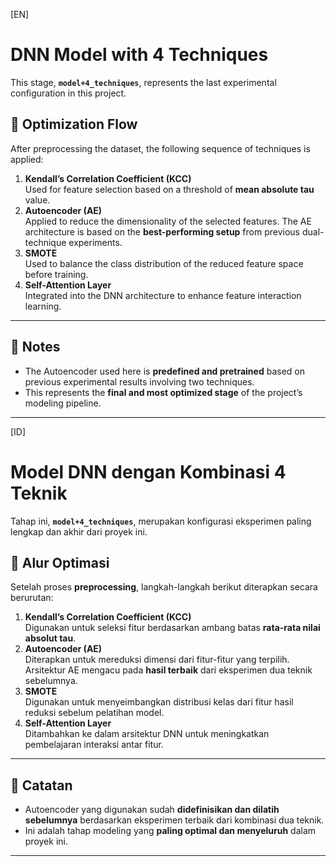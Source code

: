 [EN]
# DNN Model with 4 Techniques

This stage, **`model+4_techniques`**, represents the last  experimental configuration in this project.

## 📂 Optimization Flow

After preprocessing the dataset, the following sequence of techniques is applied:

1. **Kendall’s Correlation Coefficient (KCC)**  
   Used for feature selection based on a threshold of **mean absolute tau** value.
2. **Autoencoder (AE)**  
   Applied to reduce the dimensionality of the selected features. The AE architecture is based on the **best-performing setup** from previous dual-technique experiments.
3. **SMOTE**  
   Used to balance the class distribution of the reduced feature space before training.
4. **Self-Attention Layer**  
   Integrated into the DNN architecture to enhance feature interaction learning.

---

## 📝 Notes

- The Autoencoder used here is **predefined and pretrained** based on previous experimental results involving two techniques.
- This represents the **final and most optimized stage** of the project’s modeling pipeline.

---

[ID]

# Model DNN dengan Kombinasi 4 Teknik

Tahap ini, **`model+4_techniques`**, merupakan konfigurasi eksperimen paling lengkap dan akhir dari proyek ini.
## 📂 Alur Optimasi

Setelah proses **preprocessing**, langkah-langkah berikut diterapkan secara berurutan:

1. **Kendall’s Correlation Coefficient (KCC)**  
   Digunakan untuk seleksi fitur berdasarkan ambang batas **rata-rata nilai absolut tau**.
2. **Autoencoder (AE)**  
   Diterapkan untuk mereduksi dimensi dari fitur-fitur yang terpilih. Arsitektur AE mengacu pada **hasil terbaik** dari eksperimen dua teknik sebelumnya.
3. **SMOTE**  
   Digunakan untuk menyeimbangkan distribusi kelas dari fitur hasil reduksi sebelum pelatihan model.
4. **Self-Attention Layer**  
   Ditambahkan ke dalam arsitektur DNN untuk meningkatkan pembelajaran interaksi antar fitur.

---

## 📝 Catatan

- Autoencoder yang digunakan sudah **didefinisikan dan dilatih sebelumnya** berdasarkan eksperimen terbaik dari kombinasi dua teknik.
- Ini adalah tahap modeling yang **paling optimal dan menyeluruh** dalam proyek ini.

---
